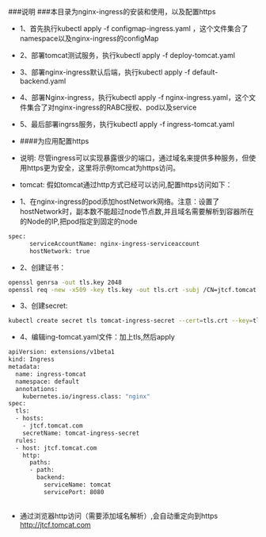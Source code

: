 ###说明
###本目录为nginx-ingress的安装和使用，以及配置https
+ 1、首先执行kubectl apply -f configmap-ingress.yaml ，这个文件集合了namespace以及nginx-ingress的configMap
+ 2、部署tomcat测试服务，执行kubectl apply -f deploy-tomcat.yaml
+ 3、部署nginx-ingress默认后端，执行kubectl apply -f default-backend.yaml
+ 4、部署Nginx-ingress，执行kubectl apply -f nginx-ingress.yaml，这个文件集合了对nginx-ingress的RABC授权、pod以及service
+ 5、最后部署ingrss服务，执行kubectl apply -f ingress-tomcat.yaml

+ ####为应用配置https
+ 说明: 尽管ingress可以实现暴露很少的端口，通过域名来提供多种服务，但使用https更为安全，这里将示例tomcat为https访问。

+ tomcat: 假如tomcat通过http方式已经可以访问,配置https访问如下：
+ 1、在nginx-ingress的pod添加hostNetwork网络。注意：设置了hostNetwork时，副本数不能超过node节点数,并且域名需要解析到容器所在的Node的IP,把pod指定到固定的node
``` bash
spec:
      serviceAccountName: nginx-ingress-serviceaccount
      hostNetwork: true
```

+ 2、创建证书：

``` bash
openssl genrsa -out tls.key 2048
openssl req -new -x509 -key tls.key -out tls.crt -subj /CN=jtcf.tomcat.com
```

+ 3、创建secret: 
``` bash
kubectl create secret tls tomcat-ingress-secret --cert=tls.crt --key=tls.key
```
+ 4、编辑ing-tomcat.yaml文件：加上tls,然后apply


``` bash
apiVersion: extensions/v1beta1
kind: Ingress
metadata:
  name: ingress-tomcat
  namespace: default
  annotations:
    kubernetes.io/ingress.class: "nginx"
spec:
  tls:
  - hosts:
    - jtcf.tomcat.com
    secretName: tomcat-ingress-secret
  rules:
  - host: jtcf.tomcat.com
    http:
      paths:
      - path:
        backend:
          serviceName: tomcat
          servicePort: 8080
 
```	  
+ 通过浏览器http访问（需要添加域名解析）,会自动重定向到https
   http://jtcf.tomcat.com	
 